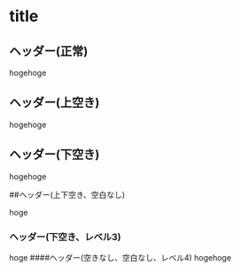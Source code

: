 # title

## ヘッダー(正常)

hogehoge




## ヘッダー(上空き)

hogehoge

## ヘッダー(下空き)




hogehoge


##ヘッダー(上下空き、空白なし)

hoge

### ヘッダー(下空き、レベル3)

hoge
####ヘッダー(空きなし、空白なし、レベル4)
hogehoge
